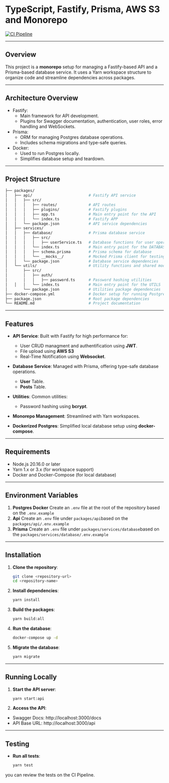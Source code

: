 # TypeScript, Fastify, Prisma, AWS S3 and Monorepo

[![CI Pipeline](https://github.com/cygniv404/asafe/actions/workflows/ci.yml/badge.svg)](https://github.com/cygniv404/asafe/actions/workflows/ci.yml)

---

## Overview

This project is a **monorepo** setup for managing a Fastify-based API and a Prisma-based database service. It uses a Yarn workspace structure to organize code and streamline dependencies across packages.

---

## Architecture Overview

- Fastify:
  - Main framework for API development.
  - Plugins for Swagger documentation, authentication, user roles, error handling and WebSockets.
- Prisma:
  - ORM for managing Postgres database operations.
  - Includes schema migrations and type-safe queries.
- Docker:
  - Used to run Postgres locally.
  - Simplifies database setup and teardown.

---

## Project Structure

```bash
├── packages/
│   ├── api/                         # Fastify API service
│   │   ├── src/
│   │   │   ├── routes/              # API routes
│   │   │   ├── plugins/             # Fastify plugins
│   │   │   ├── app.ts               # Main entry point for the API
│   │   │   └── index.ts             # Fastify APP
│   │   └── package.json             # API service dependencies
│   ├── services/
│   │   ├── database/                # Prisma database service
│   │   │   ├── src/
│   │   │   │   ├── userService.ts   # Database functions for user operations
│   │   │   └── index.ts             # Main entry point for the DATABASE
│   │   │   ├── schema.prisma        # Prisma schema for database
│   │   │   └── __mocks__/           # Mocked Prisma client for testing
│   │   └── package.json             # Database service dependencies
│   └── utils/                       # Utility functions and shared modules
│       ├── src/
│       │   ├── auth/
│       │   │   ├── password.ts      # Password hashing utilities
│   │   │   └── index.ts             # Main entry point for the UTILS
│       └── package.json             # Utilities package dependencies
├── docker-compose.yml               # Docker setup for running Postgres locally
├── package.json                     # Root package dependencies
└── README.md                        # Project documentation

```

---

## Features

- **API Service**: Built with Fastify for high performance for:

  - User CRUD managment and authentification using **JWT**.
  - File upload using **AWS S3**
  - Real-Time Notification using **Websocket**.

- **Database Service**: Managed with Prisma, offering type-safe database operations.
  - **User** Table.
  - **Posts** Table.
- **Utilities**: Common utilities:
  - Password hashing using **bcrypt**.
- **Monorepo Management**: Streamlined with Yarn workspaces.
- **Dockerized Postgres**: Simplified local database setup using **docker-compose**.

---

## Requirements

- Node.js 20.16.0 or later
- Yarn 1.x or 3.x (for workspace support)
- Docker and Docker-Compose (for local database)

---

## Environment Variables

1. **Postgres Docker**
   Create an `.env` file at the root of the repository based on the `.env.example`
2. **Api**
   Create an `.env` file under `packages/api`based on the `packages/api/.env.example`
3. **Prisma**
   Create an `.env` file under `packages/services/database`based on the `packages/services/database/.env.example`

---

## Installation

1. **Clone the repository**:
   ```bash
   git clone <repository-url>
   cd <repository-name>
   ```
2. **Install dependencies**:

   ```bash
   yarn install
   ```

3. **Build the packages**:

   ```bash
   yarn build:all
   ```

4. **Run the database**:

   ```bash
   docker-compose up -d
   ```

5. **Migrate the database**:

   ```bash
   yarn migrate
   ```

---

## Running Locally

1. **Start the API server**:
   ```bash
   yarn start:api
   ```
2. **Access the API**:

- Swagger Docs: http://localhost:3000/docs
- API Base URL: http://localhost:3000/api

---

## Testing

- **Run all tests**:

  ```bash
  yarn test
  ```
you can review the tests on the CI Pipeline.